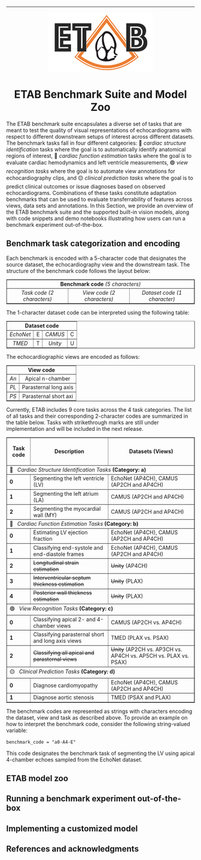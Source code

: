 ---------------

<p align="center">
  <img width="280" height="160" src="assets/etab_logo.png" />
</p>

<h1 align="center">
    <b> ETAB Benchmark Suite and Model Zoo </b>
</h1>

The ETAB benchmark suite encapsulates a diverse set of tasks that are meant to test the quality of visual representations of echocardiograms with respect to different downstream setups of interest across different datasets. The benchmark tasks fall in four different catgeories: 🔴 *cardiac structure identification* tasks where the goal is to automatically identify anatomical regions of interest, 🔵 *cardiac function estimation* tasks where the goal is to evaluate cardiac hemodynamics and left ventricle measurements, 🟢 *view recognition tasks* where the goal is to automate view annotations for echocardiography clips, and 🟡 *clinical prediction tasks* where the goal is to predict clinical outcomes or issue diagnoses based on observed echocardiograms. Combinations of these tasks constitute adaptation benchmarks that can be used to evaluate transferrability of features across views, data sets and annotations. In this Section, we provide an overview of the ETAB benchmark suite and the supported built-in vision models, along with code snippets and demo notebooks illustrating how users can run a benchmark experiment out-of-the-box. 


## Benchmark task categorization and encoding

Each benchmark is encoded with a 5-character code that designates the source dataset, the echocardiography view and the downstream task. The structure of the benchmark code follows the layout below:
<div align="center">
<table border="1">
  <tr>
  <td colspan="3"> <div align="center"> <b> Benchmark code </b> <i>(5 characters)</i> </div> </td>
 </tr>
 <tr>
  <td> <i> <div align="center"> Task code (2 characters)    </div> </i> </td>
  <td> <i> <div align="center"> View code (2 characters)    </div> </i> </td>
  <td> <i> <div align="center"> Dataset code (1 character)  </div> </i> </td>
 </tr>
</table>
</div>

The 1-character dataset code can be interpreted using the following table:
<div align="center">
<table border="1">
  <tr>
  <td colspan="4"> <div align="center"> <b> Dataset code </b> </div> </td>
 </tr>
 <tr>
  <td> <i> <div align="center"> EchoNet  </div> </i> </td>
  <td>     <div align="center"> E               </i> </td>
  <td> <i> <div align="center"> CAMUS    </div> </i>   </td>
  <td>     <div align="center"> C               </i> </td> 
 </tr>
 <tr>
  <td> <i> <div align="center"> TMED   </div> </i> </td>
  <td>     <div align="center"> T             </i> </td>
  <td> <i> <div align="center"> Unity  </div> </i> </td>
  <td>     <div align="center"> U             </i> </td>
 </tr> 
</table>
</div>
The echocardiographic views are encoded as follows:
<div align="center">
<table border="1">
  <tr>
  <td colspan="4"> <div align="center"> <b> View code </b> </div> </td>
 </tr>
 <tr>
  <td> <i> <div align="center"> An  </div> </i> </td>
  <td>     <div align="center"> Apical n-chamber  </i> </td>
 </tr>
 <tr>
  <td> <i> <div align="center"> PL  </div>          </i> </td>
  <td>     <div align="center"> Parasternal long axis </i> </td>
 </tr>
 <tr>
  <td> <i> <div align="center"> PS  </div>          </i> </td>
  <td>     <div align="center"> Parasternal short axi </i> </td>
 </tr> 

</table>
</div>

Currently, ETAB includes 9 core tasks across the 4 task categories. The list of all tasks and their corresponding 2-character codes are summarized in the table below. Tasks with strikethrough marks are still under implementation and will be included in the next release. 
<div align="center">
<table border="1">
 <tr>
  <td>&nbsp; <b> <div align="center"> Task code        </div> </b> &nbsp;</td>
  <td>&nbsp; <b> <div align="center"> Description      </div> </b> &nbsp;</td>
  <td>&nbsp; <b> <div align="center"> Datasets (Views) </div> </b> &nbsp;</td>
 </tr>
 <tr>
  <td colspan="3"> 🔴 &nbsp; <i> Cardiac Structure Identification Tasks </i> <b> (Category: a) </b> </td>
 </tr>
 <tr>
  <td><b> 0 </b></td>
  <td>Segmenting the left ventricle (LV)</td>
  <td>EchoNet (AP4CH), CAMUS (AP2CH and AP4CH)</td>
 </tr>
 <tr>
 <td><b> 1 </b></td>
  <td>Segmenting the left atrium (LA)</td>
  <td>CAMUS (AP2CH and AP4CH)</td>
 </tr> 
 <tr>
 <td><b> 2 </b></td>
  <td>Segmenting the myocardial wall (MY)</td>
  <td>CAMUS (AP2CH and AP4CH)</td>
 </tr>  
 <tr>
 <td colspan="3"> 🔵 &nbsp; <i> Cardiac Function Estimation Tasks </i> <b> (Category: b) </b> </td>
 </tr>
 <tr>
  <td><b> 0 </b></td>
  <td>Estimating LV ejection fraction</td>
  <td>EchoNet (AP4CH), CAMUS (AP2CH and AP4CH)</td>
 </tr>
  <tr>
  <td><b> 1 </b></td>
  <td>Classifying end-systole and end-diastole frames</td>
  <td>EchoNet (AP4CH), CAMUS (AP2CH and AP4CH)</td>
 </tr> 
  <tr>
  <td><b> 2 </b></td>
  <td><s>Longitudinal strain estimation</s></td>
    <td><s>Unity</s> (AP4CH)</td>
 </tr>
 <tr>
  <td><b> 3 </b></td>
  <td><s>Interventricular septum thickness estimation</s></td>
    <td><s>Unity</s> (PLAX)</td>
 </tr> 
 <tr>
  <td><b> 4 </b></td>
  <td><s>Posterior wall thickness estimation</s></td>
    <td><s>Unity</s> (PLAX)</td>
 </tr>  
 <tr>
 <td colspan="3"> 🟢 &nbsp; <i> View Recognition Tasks </i> <b> (Category: c) </b> </td>
 </tr>
 <tr>
  <td><b> 0 </b></td>
  <td>Classifying apical 2- and 4-chamber views</td>
  <td>CAMUS (AP2CH vs. AP4CH)</td>
 </tr>
  <tr>
  <td><b> 1 </b></td>
  <td>Classifying parasternal short and long axis views</td>
  <td>TMED (PLAX vs. PSAX)</td>
 </tr> 
 <tr>
  <td><b> 2 </b></td>
  <td><s>Classifying all apical and parasternal views</s></td>
  <td><s>Unity</s> (AP2CH vs. AP3CH vs. AP4CH vs. AP5CH vs. PLAX vs. PSAX)</td>
 </tr>  
 <tr>
 <td colspan="3"> 🟡 &nbsp; <i> Clinical Prediction Tasks </i> <b> (Category: d) </b> </td>
 </tr>
 <tr>
  <td><b> 0 </b></td>
  <td>Diagnose cardiomyopathy</td>
  <td>EchoNet (AP4CH), CAMUS (AP2CH and AP4CH)</td>
 </tr>
  <tr>
  <td><b> 1 </b></td>
  <td>Diagnose aortic stenosis</td>
  <td>TMED (PSAX and PLAX)</td>
 </tr> 
</table>
</div>
The benchmark codes are represented as strings with characters encoding the dataset, view and task as described above. To provide an example on how to interpret the benchmark code, consider the following string-valued variable:


```
benchmark_code = "a0-A4-E"
```

This code designates the benchmark task of segmenting the LV using apical 4-chamber echoes sampled from the EchoNet dataset.

## ETAB model zoo


## Running a benchmark experiment out-of-the-box


## Implementing a customized model

## References and acknowledgments



